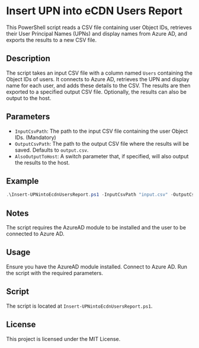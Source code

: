# Insert UPN into eCDN Users Report

This PowerShell script reads a CSV file containing user Object IDs, retrieves their User Principal Names (UPNs) and display names from Azure AD, and exports the results to a new CSV file.

## Description

The script takes an input CSV file with a column named `Users` containing the Object IDs of users. It connects to Azure AD, retrieves the UPN and display name for each user, and adds these details to the CSV. The results are then exported to a specified output CSV file. Optionally, the results can also be output to the host.

## Parameters

- `InputCsvPath`: The path to the input CSV file containing the user Object IDs. (Mandatory)
- `OutputCsvPath`: The path to the output CSV file where the results will be saved. Defaults to `output.csv`.
- `AlsoOutputToHost`: A switch parameter that, if specified, will also output the results to the host.

## Example

```powershell
.\Insert-UPNintoEcdnUsersReport.ps1 -InputCsvPath "input.csv" -OutputCsvPath "output.csv" -AlsoOutputToHost
```

## Notes

The script requires the AzureAD module to be installed and the user to be connected to Azure AD.

## Usage

Ensure you have the AzureAD module installed.
Connect to Azure AD.
Run the script with the required parameters.

## Script

The script is located at `Insert-UPNintoEcdnUsersReport.ps1`.

## License

This project is licensed under the MIT License.
